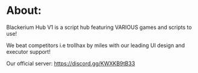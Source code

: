 # About: 

Blackerium Hub V1 is a script hub featuring VARIOUS games and scripts to use!

We beat competitors i.e trollhax by miles with our leading UI design and executor support!

Our official server: https://discord.gg/KWXKB9tB33
